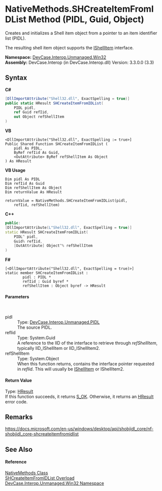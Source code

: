 # NativeMethods.SHCreateItemFromIDList Method (PIDL, Guid, Object)
 

Creates and initializes a Shell item object from a pointer to an item identifier list (PIDL). 

 The resulting shell item object supports the <a href="T_DevCase_Interop_Unmanaged_Win32_Interfaces_IShellItem">IShellItem</a> interface.

**Namespace:**&nbsp;<a href="N_DevCase_Interop_Unmanaged_Win32">DevCase.Interop.Unmanaged.Win32</a><br />**Assembly:**&nbsp;DevCase.Interop (in DevCase.Interop.dll) Version: 3.3.0.0 (3.3)

## Syntax

**C#**<br />
``` C#
[DllImportAttribute("Shell32.dll", ExactSpelling = true)]
public static HResult SHCreateItemFromIDList(
	PIDL pidl,
	ref Guid refIid,
	out Object refShellItem
)
```

**VB**<br />
``` VB
<DllImportAttribute("Shell32.dll", ExactSpelling := true>]
Public Shared Function SHCreateItemFromIDList ( 
	pidl As PIDL,
	ByRef refIid As Guid,
	<OutAttribute> ByRef refShellItem As Object
) As HResult
```

**VB Usage**<br />
``` VB Usage
Dim pidl As PIDL
Dim refIid As Guid
Dim refShellItem As Object
Dim returnValue As HResult

returnValue = NativeMethods.SHCreateItemFromIDList(pidl, 
	refIid, refShellItem)
```

**C++**<br />
``` C++
public:
[DllImportAttribute(L"Shell32.dll", ExactSpelling = true)]
static HResult SHCreateItemFromIDList(
	PIDL^ pidl, 
	Guid% refIid, 
	[OutAttribute] Object^% refShellItem
)
```

**F#**<br />
``` F#
[<DllImportAttribute("Shell32.dll", ExactSpelling = true)>]
static member SHCreateItemFromIDList : 
        pidl : PIDL * 
        refIid : Guid byref * 
        refShellItem : Object byref -> HResult 

```


#### Parameters
&nbsp;<dl><dt>pidl</dt><dd>Type: <a href="T_DevCase_Interop_Unmanaged_PIDL">DevCase.Interop.Unmanaged.PIDL</a><br />The source PIDL.</dd><dt>refIid</dt><dd>Type: System.Guid<br />A reference to the IID of the interface to retrieve through *refShellItem*, typically IID_IShellItem or IID_IShellItem2.</dd><dt>refShellItem</dt><dd>Type: System.Object<br />When this function returns, contains the interface pointer requested in *refIid*. This will usually be <a href="T_DevCase_Interop_Unmanaged_Win32_Interfaces_IShellItem">IShellItem</a> or IShellItem2.</dd></dl>

#### Return Value
Type: <a href="T_DevCase_Interop_Unmanaged_Win32_Enums_HResult">HResult</a><br />If this function succeeds, it returns <a href="T_DevCase_Interop_Unmanaged_Win32_Enums_HResult">S_OK</a>. Otherwise, it returns an <a href="T_DevCase_Interop_Unmanaged_Win32_Enums_HResult">HResult</a> error code.

## Remarks
<a href="https://docs.microsoft.com/en-us/windows/desktop/api/shobjidl_core/nf-shobjidl_core-shcreateitemfromidlist" target="_blank">https://docs.microsoft.com/en-us/windows/desktop/api/shobjidl_core/nf-shobjidl_core-shcreateitemfromidlist</a>

## See Also


#### Reference
<a href="T_DevCase_Interop_Unmanaged_Win32_NativeMethods">NativeMethods Class</a><br /><a href="Overload_DevCase_Interop_Unmanaged_Win32_NativeMethods_SHCreateItemFromIDList">SHCreateItemFromIDList Overload</a><br /><a href="N_DevCase_Interop_Unmanaged_Win32">DevCase.Interop.Unmanaged.Win32 Namespace</a><br />